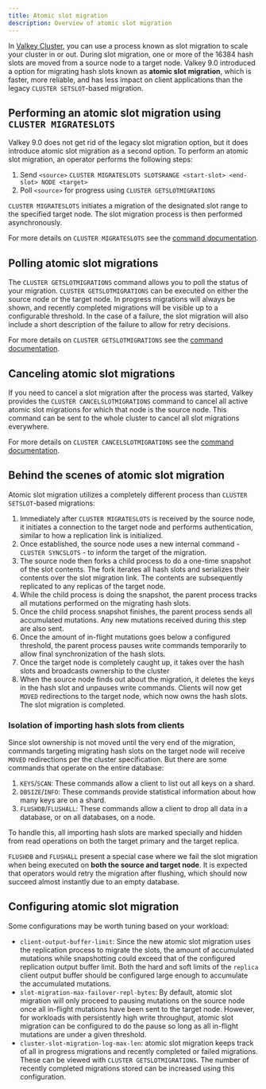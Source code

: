 ```yaml
---
title: Atomic slot migration
description: Overview of atomic slot migration
---
```


In [Valkey Cluster](cluster-spec.md), you can use a process known as slot
migration to scale your cluster in or out. During slot migration, one or more of
the 16384 hash slots are moved from a source node to a target node. Valkey 9.0
introduced a option for migrating hash slots known as **atomic slot
migration**, which is faster, more reliable, and has less impact on client
applications than the legacy `CLUSTER SETSLOT`-based migration.

## Performing an atomic slot migration using `CLUSTER MIGRATESLOTS`

Valkey 9.0 does not get rid of the legacy slot migration option, but it does
introduce atomic slot migration as a second option. To perform an atomic slot
migration, an operator performs the following steps:

1. Send `<source>`
   `CLUSTER MIGRATESLOTS SLOTSRANGE <start-slot> <end-slot> NODE <target>`
2. Poll `<source>` for progress using `CLUSTER GETSLOTMIGRATIONS`

`CLUSTER MIGRATESLOTS` initiates a migration of the designated slot range to the
specified target node. The slot migration process is then performed
asynchronously.

For more details on `CLUSTER MIGRATESLOTS` see the
[command documentation](../commands/cluster-migrateslots.md).

## Polling atomic slot migrations

The `CLUSTER GETSLOTMIGRATIONS` command allows you to poll the status of your
migration. `CLUSTER GETSLOTMIGRATIONS` can be executed on either the source node
or the target node. In progress migrations will always be shown, and recently
completed migrations will be visible up to a configurable threshold. In the case
of a failure, the slot migration will also include a short description of the
failure to allow for retry decisions.

For more details on `CLUSTER GETSLOTMIGRATIONS` see the
[command documentation](../commands/cluster-getslotmigrations.md).

## Canceling atomic slot migrations

If you need to cancel a slot migration after the process was started, Valkey
provides the `CLUSTER CANCELSLOTMIGRATIONS` command to cancel all active atomic
slot migrations for which that node is the source node. This command can be sent
to the whole cluster to cancel all slot migrations everywhere.

For more details on `CLUSTER CANCELSLOTMIGRATIONS` see the
[command documentation](../commands/cluster-cancelslotmigrations.md).

## Behind the scenes of atomic slot migration

Atomic slot migration utilizes a completely different process than
`CLUSTER SETSLOT`-based migrations:

1. Immediately after `CLUSTER MIGRATESLOTS` is received by the source node, it
   initiates a connection to the target node and performs authentication,
   similar to how a replication link is initialized.
2. Once established, the source node uses a new internal command -
   `CLUSTER SYNCSLOTS` - to inform the target of the migration.
3. The source node then forks a child process to do a one-time snapshot of the
   slot contents. The fork iterates all hash slots and serializes their contents
   over the slot migration link. The contents are subsequently replicated to any
   replicas of the target node.
4. While the child process is doing the snapshot, the parent process tracks all
   mutations performed on the migrating hash slots.
5. Once the child process snapshot finishes, the parent process sends all
   accumulated mutations. Any new mutations received during this step are also
   sent.
6. Once the amount of in-flight mutations goes below a configured threshold, the
   parent process pauses write commands temporarily to allow final
   synchronization of the hash slots.
7. Once the target node is completely caught up, it takes over the hash slots
   and broadcasts ownership to the cluster
8. When the source node finds out about the migration, it deletes the keys in
   the hash slot and unpauses write commands. Clients will now get `MOVED`
   redirections to the target node, which now owns the hash slots. The slot
   migration is completed.

### Isolation of importing hash slots from clients

Since slot ownership is not moved until the very end of the migration, commands
targeting migrating hash slots on the target node will receive `MOVED`
redirections per the cluster specification. But there are some commands that
operate on the entire database:

1. `KEYS`/`SCAN`: These commands allow a client to list out all keys on a shard.
2. `DBSIZE`/`INFO`: These commands provide statistical information about how
   many keys are on a shard.
3. `FLUSHDB`/`FLUSHALL`: These commands allow a client to drop all data in a
   database, or on all databases, on a node.

To handle this, all importing hash slots are marked specially and hidden from
read operations on both the target primary and the target replica.

`FLUSHDB` and `FLUSHALL` present a special case where we fail the slot migration
when being executed on **both the source and target node**. It is expected that
operators would retry the migration after flushing, which should now succeed
almost instantly due to an empty database.

## Configuring atomic slot migration

Some configurations may be worth tuning based on your workload:

- `client-output-buffer-limit`: Since the new atomic slot migration uses the
  replication process to migrate the slots, the amount of accumulated mutations
  while snapshotting could exceed that of the configured replication output
  buffer limit. Both the hard and soft limits of the `replica` client output
  buffer should be configured large enough to accumulate the accumulated
  mutations.
- `slot-migration-max-failover-repl-bytes`: By default, atomic slot migration
  will only proceed to pausing mutations on the source node once all in-flight
  mutations have been sent to the target node. However, for workloads with
  persistently high write throughput, atomic slot migration can be configured to
  do the pause so long as all in-flight mutations are under a given threshold.
- `cluster-slot-migration-log-max-len`: atomic slot migration keeps track of all
  in progress migrations and recently completed or failed migrations. These can
  be viewed with `CLUSTER GETSLOTMIGRATIONS`. The number of recently completed
  migrations stored can be increased using this configuration.
